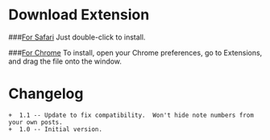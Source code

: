 Download Extension
==================

###[For Safari](https://github.com/jesstech/Remove-Tumblr-Note-Numbers/raw/master/safari/Remove-Tumblr-Note-Numbers1.1.safariextz)
    Just double-click to install.

###[For Chrome](https://github.com/jesstech/Remove-Tumblr-Note-Numbers/raw/master/chrome/Remove-Tumblr-Note-Numbers1.1.crx)
    To install, open your Chrome preferences, go to Extensions, and drag the file onto the window.

Changelog
=========

    +  1.1 -- Update to fix compatibility.  Won't hide note numbers from your own posts.
    +  1.0 -- Initial version.